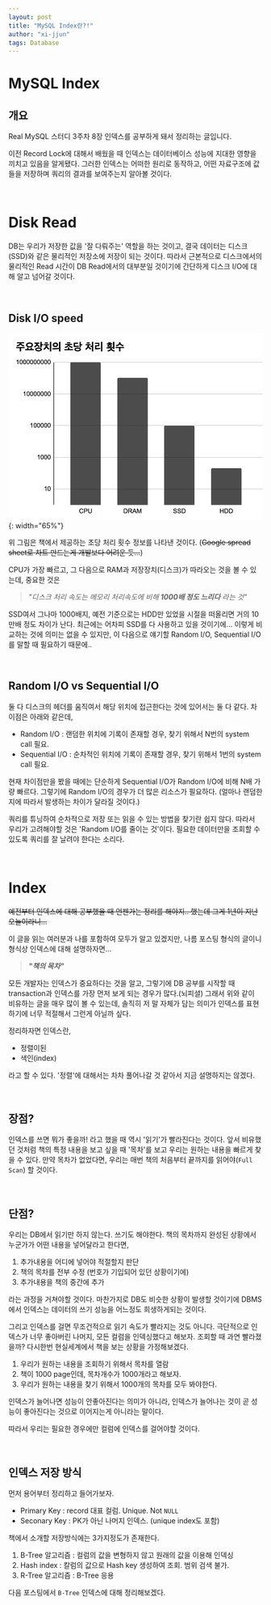 ```yaml
---
layout: post
title: "MySQL Index란?!"
author: "xi-jjun"
tags: Database
---
```


# MySQL Index

## 개요

Real MySQL 스터디 3주차 8장 인덱스를 공부하게 돼서 정리하는 글입니다. 

이전 Record Lock에 대해서 배웠을 때 인덱스는 데이터베이스 성능에 지대한 영향을 끼치고 있음을 알게됐다. 그러한 인덱스는 어떠한 원리로 동작하고, 어떤 자료구조에 값들을 저장하며 쿼리의 결과를 보여주는지 알아볼 것이다.

<br>

# Disk Read

DB는 우리가 저장한 값을 '잘 다뤄주는' 역할을 하는 것이고, 결국 데이터는 디스크(SSD)와 같은 물리적인 저장소에 저장이 되는 것이다. 따라서 근본적으로 디스크에서의 물리적인 Read 시간이 DB Read에서의 대부분일 것이기에 간단하게 디스크 I/O에 대해 알고 넘어갈 것이다.

<br>

## Disk I/O speed

![real_mysql_index_disk_io](https://github.com/xi-jjun/xi-jjun.github.io/blob/master/_posts/database/img/real_mysql_index_disk_io.png?raw=True){: width="65%"}

위 그림은 책에서 제공하는 초당 처리 횟수 정보를 나타낸 것이다. (~~Google spread sheet로 차트 만드는게 개발보다 어려운 듯...~~)

CPU가 가장 빠르고, 그 다음으로 RAM과 저장장치(디스크)가 따라오는 것을 볼 수 있는데, 중요한 것은 

> *"디스크 처리 속도는 메모리 처리속도에 비해 **1000배 정도 느리다** 라는 것"*

SSD여서 그나마 1000배지, 예전 기준으로는 HDD만 있었을 시절을 떠올리면 거의 10만배 정도 차이가 난다. 최근에는 어차피 SSD를 다 사용하고 있을 것이기에... 이렇게 비교하는 것에 의미는 없을 수 있지만, 이 다음으로 얘기할 Random I/O, Sequential I/O를 말할 때 필요하기 때문에..

<br>

## Random I/O vs Sequential I/O

둘 다 디스크의 헤더를 움직여서 해당 위치에 접근한다는 것에 있어서는 둘 다 같다. 차이점은 아래와 같은데,

- Random I/O : 랜덤한 위치에 기록이 존재할 경우, 찾기 위해서 N번의 system call 필요.
- Sequential I/O : 순차적인 위치에 기록이 존재할 경우, 찾기 위해서 1번의 system call 필요.

현재 차이점만을 봤을 때에는 단순하게 Sequential I/O가 Random I/O에 비해 N배 가량 빠르다. 그렇기에 Random I/O의 경우가 더 많은 리소스가 필요하다. (얼마나 랜덤한지에 따라서 발생하는 차이가 달라질 것이다.)

쿼리를 튜닝하여 순차적으로 저장 또는 읽을 수 있는 방법을 찾기란 쉽지 않다. 따라서 우리가 고려해야할 것은 'Random I/O를 줄이는 것'이다. 필요한 데이터만을 조회할 수 있도록 쿼리를 잘 날려야 한다는 소리다.

<br>

# Index

~~예전부터 인덱스에 대해 공부했을 때 언젠가는 정리를 해야지.. 했는데 그게 1년이 지난 오늘이라니...~~

이 글을 읽는 여러분과 나를 포함하여 모두가 알고 있겠지만, 나름 포스팅 형식의 글이니 형식상 인덱스에 대해 설명하자면...

> ***"책의 목차"***

모든 개발자는 인덱스가 중요하다는 것을 알고, 그렇기에 DB 공부를 시작할 때 transaction과 인덱스를 가장 먼저 보게 되는 경우가 많다.(뇌피셜) 그래서 위와 같이 비유하는 글을 매우 많이 볼 수 있는데, 솔직히 저 말 자체가 담는 의미가 인덱스를 표현하기에 너무 적절해서 그런게 아닐까 싶다.

정리하자면 인덱스란,

- 정렬이된
- 색인(index)

라고 할 수 있다. '정렬'에 대해서는 차차 풀어나갈 것 같아서 지금 설명하지는 않겠다.

<br>

## 장점?

인덱스를 쓰면 뭐가 좋을까! 라고 했을 때 역시 '읽기'가 빨라진다는 것이다. 앞서 비유했던 것처럼 책의 특정 내용을 보고 싶을 때 '목차'를 보고 우리는 원하는 내용을 빠르게 찾을 수 있다. 만약 목차가 없었다면, 우리는 매번 책의 처음부터 끝까지를 읽어야(`Full Scan`) 할 것이다.

<br>

## 단점?

우리는 DB에서 읽기만 하지 않는다. 쓰기도 해야한다. 책의 목차까지 완성된 상황에서 누군가가 어떤 내용을 넣어달라고 한다면, 

1. 추가내용을 어디에 넣어야 적절할지 판단
2. 책의 목차를 전부 수정 (번호가 기입되어 있던 상황이기에)
3. 추가내용을 책의 중간에 추가

라는 과정을 거쳐야할 것이다. 마찬가지로 DB도 비슷한 상황이 발생할 것이기에 DBMS에서 인덱스는 데이터의 쓰기 성능을 어느정도 희생하게되는 것이다.

그리고 인덱스를 걸면 무조건적으로 읽기 속도가 빨라지는 것도 아니다. 극단적으로 인덱스가 너무 좋아버린 나머지, 모든 컬럼을 인덱싱했다고 해보자. 조회할 때 과연 빨라졌을까? 다시한번 현실세계에서 책을 보는 상황을 가정해보겠다.

1. 우리가 원하는 내용을 조회하기 위해서 목차를 열람
2. 책이 1000 page인데, 목차개수가 1000개라고 해보자.
3. 우리가 원하는 내용을 찾기 위해서 1000개의 목차를 모두 봐야한다.

인덱스가 늘어나면 성능이 안좋아진다는 의미가 아니라, 인덱스가 늘어나는 것이 곧 성능이 좋아진다는 것으로 이어지는게 아니라는 말이다. 

따라서 우리는 필요한 경우에만 컬럼에 인덱스를 걸어야할 것이다.

<br>

## 인덱스 저장 방식

먼저 용어부터 정리하고 들어가보자.

- Primary Key : record 대표 컬럼. Unique. Not `NULL`
- Seconary Key : PK가 아닌 나머지 인덱스. (unique index도 포함)

책에서 소개할 저장방식에는 3가지정도가 존재한다.

1. B-Tree 알고리즘 : 컬럼의 값을 변형하지 않고 원래의 값을 이용해 인덱싱
2. Hash index : 칼럼의 값으로 Hash key 생성하여 조회. 범위 검색 불가.
3. R-Tree 알고리즘 : B-Tree 응용

다음 포스팅에서 `B-Tree` 인덱스에 대해 정리해보겠다.



